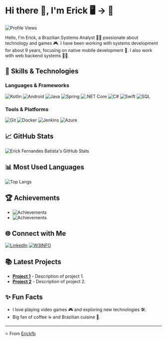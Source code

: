 # Hi there 👋, I'm Erick 🖥️ -> 📱

![Profile Views](https://komarev.com/ghpvc/?username=Erickfb&color=blueviolet)

Hello, I'm Erick, a Brazilian Systems Analyst 🧑‍💻 passionate about technology and games 🎮. I have been working with systems development for about 9 years, focusing on native mobile development 📱. I also work with web backend systems 👨‍💻.

## 🚀 Skills & Technologies

### Languages & Frameworks
![Kotlin](https://img.shields.io/badge/Kotlin-0095D5?style=for-the-badge&logo=kotlin&logoColor=white) 
![Android](https://img.shields.io/badge/Android-3DDC84?style=for-the-badge&logo=android&logoColor=white)
![Java](https://img.shields.io/badge/Java-ED8B00?style=for-the-badge&logo=java&logoColor=white)
![Spring](https://img.shields.io/badge/Spring-6DB33F?style=for-the-badge&logo=spring&logoColor=white)
![.NET Core](https://img.shields.io/badge/.NET_Core-5C2D91?style=for-the-badge&logo=dot-net&logoColor=white)
![C#](https://img.shields.io/badge/C%23-239120?style=for-the-badge&logo=c-sharp&logoColor=white)
![Swift](https://img.shields.io/badge/Swift-FA7343?style=for-the-badge&logo=swift&logoColor=white)
![SQL](https://img.shields.io/badge/SQL-4479A1?style=for-the-badge&logo=postgresql&logoColor=white)

### Tools & Platforms
![Git](https://img.shields.io/badge/Git-F05032?style=for-the-badge&logo=git&logoColor=white)
![Docker](https://img.shields.io/badge/Docker-2496ED?style=for-the-badge&logo=docker&logoColor=white)
![Jenkins](https://img.shields.io/badge/Jenkins-D24939?style=for-the-badge&logo=jenkins&logoColor=white)
![Azure](https://img.shields.io/badge/Azure-0078D4?style=for-the-badge&logo=microsoft-azure&logoColor=white)

## 📈 GitHub Stats

![Erick Fernandes Batista's GitHub Stats](https://github-readme-stats.vercel.app/api?username=Erickfb&show_icons=true&theme=radical)

## 📊 Most Used Languages

![Top Langs](https://github-readme-stats.vercel.app/api/top-langs/?username=Erickfb&layout=compact&theme=radical)

## 🏆 Achievements

- ![Achievements](https://img.shields.io/badge/Achievement-3-blue)
- ![Achievements](https://img.shields.io/badge/Achievement-1-yellow)

## 🌐 Connect with Me

[![LinkedIn](https://img.shields.io/badge/LinkedIn-Erick%20Fernandes%20Batista-blue?style=for-the-badge&logo=linkedin)](https://www.linkedin.com/in/erickfb/)
[![W3INFO](https://img.shields.io/badge/W3INFO-Website-blue?style=for-the-badge&logo=google-chrome)](http://w3info.com.br)

## 📚 Latest Projects

- [**Project 1**](https://github.com/Erickfb/project1) - Description of project 1.
- [**Project 2**](https://github.com/Erickfb/project2) - Description of project 2.

## ✨ Fun Facts

- I love playing video games 🎮 and exploring new technologies 🛠️.
- Big fan of coffee ☕ and Brazilian cuisine 🍲.

---

⭐️ From [Erickfb](https://github.com/Erickfb)
